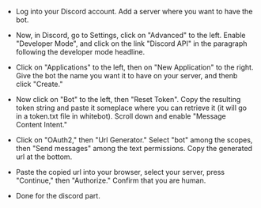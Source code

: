 + Log into your Discord account. Add a server where you want to have the bot.

+ Now, in Discord, go to Settings, click on "Advanced" to the left. Enable "Developer Mode", and click on the link "Discord API" in the paragraph following the developer mode headline.

+ Click on "Applications" to the left, then on "New Application" to the right. Give the bot the name you want it to have on your server, and thenb click "Create."

+ Now click on "Bot" to the left, then "Reset Token". Copy the resulting token string and paste it someplace where you can retrieve it (it will go in a token.txt file in whitebot). Scroll down and enable "Message Content Intent."

+ Click on "OAuth2," then "Url Generator." Select "bot" among the scopes, then "Send messages" among the text permissions. Copy the generated url at the bottom.

+ Paste the copied url into your browser, select your server, press "Continue," then "Authorize." Confirm that you are human.

+ Done for the discord part.




